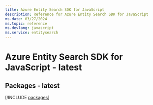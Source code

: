 ```yaml
---
title: Azure Entity Search SDK for JavaScript
description: Reference for Azure Entity Search SDK for JavaScript
ms.date: 03/27/2024
ms.topic: reference
ms.devlang: javascript
ms.service: entitysearch
---
```

# Azure Entity Search SDK for JavaScript - latest
## Packages - latest
[!INCLUDE [packages](entity-search-index.md)]